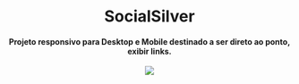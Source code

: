 <h1 align="center">
  SocialSilver
</h1>

<div align="center">
  <h4>Projeto responsivo para Desktop e Mobile destinado a ser direto ao ponto, exibir links.</h4>
  <img src="https://user-images.githubusercontent.com/106023084/180673212-095b2009-75c2-449f-bde9-076b460a7535.png">
</div>

